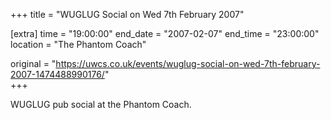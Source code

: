 +++
title = "WUGLUG Social on Wed 7th February 2007"

[extra]
time = "19:00:00"
end_date = "2007-02-07"
end_time = "23:00:00"
location = "The Phantom Coach"

original = "https://uwcs.co.uk/events/wuglug-social-on-wed-7th-february-2007-1474488990176/"    
+++

WUGLUG pub social at the Phantom Coach.

